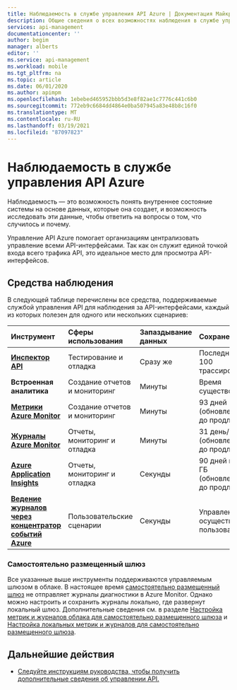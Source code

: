 ```yaml
---
title: Наблюдаемость в службе управления API Azure | Документация Майкрософт
description: Общие сведения о всех возможностях наблюдения в службе управления API Azure.
services: api-management
documentationcenter: ''
author: begim
manager: alberts
editor: ''
ms.service: api-management
ms.workload: mobile
ms.tgt_pltfrm: na
ms.topic: article
ms.date: 06/01/2020
ms.author: apimpm
ms.openlocfilehash: 1ebebed465952bbb5d3e8f82ae1c7776c441c6b0
ms.sourcegitcommit: 772eb9c6684dd4864e0ba507945a83e48b8c16f0
ms.translationtype: MT
ms.contentlocale: ru-RU
ms.lasthandoff: 03/19/2021
ms.locfileid: "87097823"
---
```

# <a name="observability-in-azure-api-management"></a>Наблюдаемость в службе управления API Azure

Наблюдаемость — это возможность понять внутреннее состояние системы на основе данных, которые она создает, и возможность исследовать эти данные, чтобы ответить на вопросы о том, что случилось и почему. 

Управление API Azure помогает организациям централизовать управление всеми API-интерфейсами. Так как он служит единой точкой входа всего трафика API, это идеальное место для просмотра API-интерфейсов. 

## <a name="observability-tools"></a>Средства наблюдения

В следующей таблице перечислены все средства, поддерживаемые службой управления API для наблюдения за API-интерфейсами, каждый из которых полезен для одного или нескольких сценариев:

| Инструмент        | Сферы использования    | Запаздывание данных | Сохранение | Дискретизация | Тип данных | Активировано|
|:------------- |:-------------|:---- |:----|:---- |:--- |:---- 
| **[Инспектор API](api-management-howto-api-inspector.md)** | Тестирование и отладка | Сразу же | Последние 100 трассировок | Включено на запрос | Трассировка запросов | Всегда
| **Встроенная аналитика** | Создание отчетов и мониторинг | Минуты | Время существования | 100 % | Отчеты и журналы | Всегда |
| **[Метрики Azure Monitor](api-management-howto-use-azure-monitor.md)** | Создание отчетов и мониторинг | Минуты | 93 дней (обновление до продления) | 100 % | Метрики | Всегда |
| **[Журналы Azure Monitor](api-management-howto-use-azure-monitor.md)** | Отчеты, мониторинг и отладка | Минуты | 31 день/5 ГБ (обновление до продления) | 100% (настраиваемый) | Журналы | Необязательно |
| **[Azure Application Insights](api-management-howto-app-insights.md)** | Отчеты, мониторинг и отладка | Секунды | 90 дней на 5 ГБ (обновление до продления) | Особые настройки | Журналы, метрики | Необязательно |
| **[Ведение журналов через концентратор событий Azure](api-management-howto-log-event-hubs.md)** | Пользовательские сценарии | Секунды | Управление осуществляет пользователь | Особые настройки | Особые настройки | Необязательно |

### <a name="self-hosted-gateway"></a>Самостоятельно размещенный шлюз

Все указанные выше инструменты поддерживаются управляемым шлюзом в облаке. В настоящее время [самостоятельно размещенный шлюз](self-hosted-gateway-overview.md) не отправляет журналы диагностики в Azure Monitor. Однако можно настроить и сохранить журналы локально, где развернут локальный шлюз. Дополнительные сведения см. в разделе [Настройка метрик и журналов облака для самостоятельно размещенного шлюза](how-to-configure-cloud-metrics-logs.md) и [Настройка локальных метрик и журналов для самостоятельно размещенного шлюза](how-to-configure-local-metrics-logs.md).

## <a name="next-steps"></a>Дальнейшие действия

* [Следуйте инструкциям руководства, чтобы получить дополнительные сведения об управлении API.](import-and-publish.md)
